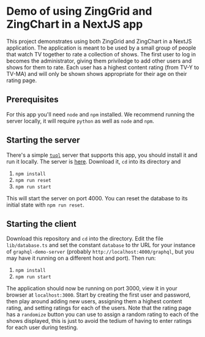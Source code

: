 # Demo of using ZingGrid and ZingChart in a NextJS app

This project demonstrates using both ZingGrid and ZingChart in a NextJS application.
The application is meant to be used by a small group of people that watch TV together
to rate a collection of shows. The first user to log in becomes the administrator,
giving them priviledge to add other users and shows for them to rate. Each user has
a highest content rating (from TV-Y to TV-MA) and will only be shown shows appropriate 
for their age on their rating page.

## Prerequisites

For this app you'll need `node` and `npm` installed. We recommend running the server
locally, it will require `python` as well as `node` and `npm`.

## Starting the server

There's a simple [`tuql`](https://github.com/bradleyboy/tuql) server that supports this
app, you should install it and run it locally. The server is [here](https://github.com/zinggrid-demos/graphql-demo-server).
Download it, `cd` into its directory and 

1. `npm install`
2. `npm run reset`
3. `npm run start`

This will start the server on port 4000. You can reset the database to its initial state with `npm run reset`.

## Starting the client

Download this repository and `cd` into the directory. Edit the file `lib/database.ts` and set the constant `database`
to thr URL for your instance of `graphql-demo-server` (probably `http://localhost:4000/graphql`, but you may have it 
running on a different host and port). Then run:

1. `npm install`
2. `npm run start`

The application should now be running on port 3000, view it in your browser at `localhost:3000`. Start by creating the
first user and password, then play around adding new users, assigning them a highest content rating, and setting ratings
for each of the users. Note that the rating page has a `randomize` button you can use to assign a random rating to each
of the shows displayed, this is just to avoid the tedium of having to enter ratings for each user during testing.